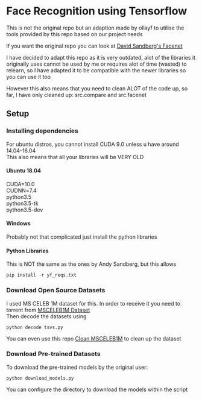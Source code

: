 # Face Recognition using Tensorflow 
This is not the original repo but an adaption made by ollayf to utilise the tools provided by this repo based on our project needs

If you want the original repo you can look at [David Sandberg's Facenet](https://github.com/davidsandberg/facenet)  

I have decided to adapt this repo as it is very outdated, alot of the libraries it originally uses cannot be used by me or requires alot of time (wasted) to relearn, so I have adapted it to be compatible with the newer libraries so you can use it too  

However this also means that you need to clean ALOT of the code up, so far, I have only cleaned up: 
src.compare and src.facenet

## Setup
### Installing dependencies
For ubuntu distros, you cannot install CUDA 9.0 unless u have around 14.04-16.04  
This also means that all your libraries will be VERY OLD

#### Ubuntu 18.04
CUDA=10.0  
CUDNN=7.4  
python3.5  
python3.5-tk  
python3.5-dev  

#### Windows
Probably not that complicated just install the python libraries

#### Python Libraries
This is NOT the same as the ones by Andy Sandberg, but this allows
```
pip install -r yf_reqs.txt
```

### Download Open Source Datasets
I used MS CELEB 1M dataset for this. In order to receive it you need to torrent from [MSCELEB1M Dataset](https://academictorrents.com/details/9e67eb7cc23c9417f39778a8e06cca5e26196a97/tech&hit=1&filelist=1)  
Then decode the datasets using  
```
python decode tsvs.py
```
You can even use this repo [Clean MSCELEB1M](https://github.com/EB-Dodo/C-MS-Celeb) to clean up the dataset

### Download Pre-trained Datasets
To download the pre-trained models by the original user:  
```
python download_models.py
```
You can configure the directory to download the models within the script  
